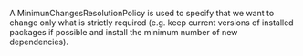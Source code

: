 A MinimunChangesResolutionPolicy is used to specify that we want to change only what is strictly required (e.g. keep current versions of installed packages if possible and install the minimum number of new dependencies).